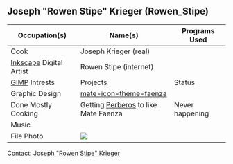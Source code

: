 ## Joseph "Rowen Stipe" Krieger (Rowen_Stipe)

Occupation(s) |  Name(s) |  Programs Used
---|---|---
Cook |  Joseph Krieger (real) |
[Inkscape](https://en.wikipedia.org/wiki/Inkscape) Digital Artist |  Rowen Stipe (internet) |
[GIMP](https://en.wikipedia.org/wiki/GIMP) Intrests |  Projects |  Status
Graphic Design|  [mate-icon-theme-faenza](https://github.com/mate-desktop/mate-icon-theme-faenza) |
Done Mostly  Cooking |  Getting [Perberos](./users-perberos.md) to like Mate Faenza |  Never happening
Music | |
File Photo| ![](https://planet.mate-desktop.org/images/rowen_stipe.png)|

Contact: [Joseph "Rowen Stipe" Krieger](mailto:rowen.stipe@gmail.com)

